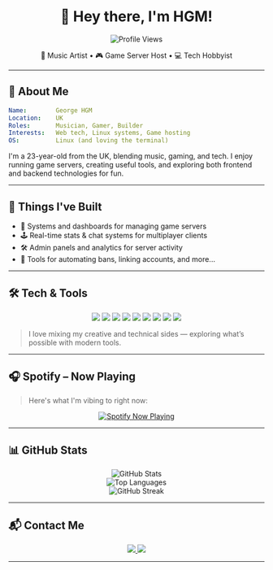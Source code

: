 <h1 align="center">👋 Hey there, I'm HGM!</h1>

<p align="center">
  <img src="https://komarev.com/ghpvc/?username=nothgm&color=blueviolet&style=flat-square" alt="Profile Views" />
</p>

<p align="center">
🎵 Music Artist • 🎮 Game Server Host • 💻 Tech Hobbyist  
</p>

---

## 🧠 About Me

```yaml
Name:        George HGM
Location:    UK
Roles:       Musician, Gamer, Builder
Interests:   Web tech, Linux systems, Game hosting
OS:          Linux (and loving the terminal)
```

I'm a 23-year-old from the UK, blending music, gaming, and tech. I enjoy running game servers, creating useful tools, and exploring both frontend and backend technologies for fun.

---

## 🚀 Things I've Built

- 🧩 Systems and dashboards for managing game servers
- 🕹️ Real-time stats & chat systems for multiplayer clients
- 🛠️ Admin panels and analytics for server activity
- 🎯 Tools for automating bans, linking accounts, and more...

---

## 🛠️ Tech & Tools

<p align="center">
  <img src="https://img.shields.io/badge/JavaScript-F7DF1E?style=for-the-badge&logo=javascript&logoColor=000" />
  <img src="https://img.shields.io/badge/TypeScript-3178C6?style=for-the-badge&logo=typescript&logoColor=fff" />
  <img src="https://img.shields.io/badge/Python-3670A0?style=for-the-badge&logo=python&logoColor=ffdd54" />
  <img src="https://img.shields.io/badge/React-20232A?style=for-the-badge&logo=react&logoColor=61DAFB" />
  <img src="https://img.shields.io/badge/Next.js-000?style=for-the-badge&logo=nextdotjs&logoColor=white" />
  <img src="https://img.shields.io/badge/Node.js-339933?style=for-the-badge&logo=nodedotjs&logoColor=white" />
  <img src="https://img.shields.io/badge/CSS3-1572B6?style=for-the-badge&logo=css3&logoColor=white" />
  <img src="https://img.shields.io/badge/PostgreSQL-336791?style=for-the-badge&logo=postgresql&logoColor=white" />
  <img src="https://img.shields.io/badge/Linux-FCC624?style=for-the-badge&logo=linux&logoColor=000" />
</p>

> I love mixing my creative and technical sides — exploring what’s possible with modern tools.

---

## 🎧 Spotify – Now Playing

> Here's what I'm vibing to right now:

<p align="center">
  <a href="https://github.com/kittinan/spotify-github-profile">
    <img src="https://spotify-github-profile.kittinanx.com/api/view.svg?uid=11170930024&cover_image=true&theme=novatorem&show_offline=true&background_color=ffffff&interchange=true&bar_color=ffffff&bar_color_cover=false" alt="Spotify Now Playing" />
  </a>
</p>

---

## 📊 GitHub Stats

<p align="center">
  <img src="https://github-readme-stats.vercel.app/api?username=NotHGM&theme=tokyonight&show_icons=true&hide_border=true&count_private=true" alt="GitHub Stats" />
  <br />
  <img src="https://github-readme-stats.vercel.app/api/top-langs/?username=NotHGM&theme=tokyonight&layout=compact&hide_border=true" alt="Top Languages" />
  <br />
  <img src="https://github-readme-streak-stats.herokuapp.com?user=NotHGM&theme=tokyonight&hide_border=true" alt="GitHub Streak" />
</p>

---

## 📬 Contact Me

<p align="center">
  <a href="mailto:george@hgmartist.net">
    <img src="https://img.shields.io/badge/Email-george@hgmartist.net-C71610?style=for-the-badge&logo=gmail&logoColor=FFFFFF" />
  </a>
  <img src="https://img.shields.io/badge/Discord-HGM-5865F2?style=for-the-badge&logo=discord&logoColor=white" />
</p>

---
